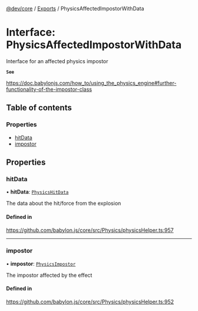 [@dev/core](../README.md) / [Exports](../modules.md) / PhysicsAffectedImpostorWithData

# Interface: PhysicsAffectedImpostorWithData

Interface for an affected physics impostor

**`See`**

https://doc.babylonjs.com/how_to/using_the_physics_engine#further-functionality-of-the-impostor-class

## Table of contents

### Properties

- [hitData](PhysicsAffectedImpostorWithData.md#hitdata)
- [impostor](PhysicsAffectedImpostorWithData.md#impostor)

## Properties

### hitData

• **hitData**: [`PhysicsHitData`](PhysicsHitData.md)

The data about the hit/force from the explosion

#### Defined in

https://github.com/babylon.js/core/src/Physics/physicsHelper.ts:957

___

### impostor

• **impostor**: [`PhysicsImpostor`](../classes/PhysicsImpostor.md)

The impostor affected by the effect

#### Defined in

https://github.com/babylon.js/core/src/Physics/physicsHelper.ts:952
